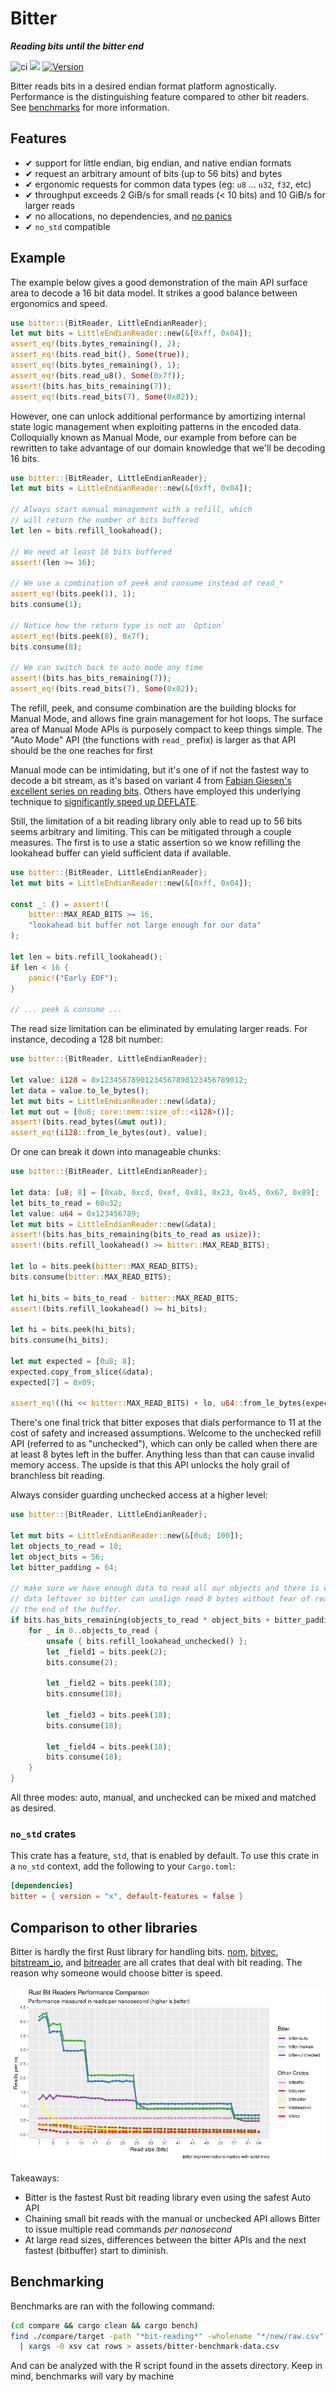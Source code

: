 # Bitter

***Reading bits until the bitter end***

![ci](https://github.com/nickbabcock/bitter/workflows/ci/badge.svg) [![](https://docs.rs/bitter/badge.svg)](https://docs.rs/bitter) [![Version](https://img.shields.io/crates/v/bitter.svg?style=flat-square)](https://crates.io/crates/bitter)

Bitter reads bits in a desired endian format platform agnostically. Performance is the distinguishing feature compared to other bit readers. See [benchmarks](https://github.com/nickbabcock/bitter#comparison-to-other-libraries) for more information.

## Features

 - ✔ support for little endian, big endian, and native endian formats
 - ✔ request an arbitrary amount of bits (up to 56 bits) and bytes
 - ✔ ergonomic requests for common data types (eg: `u8` ... `u32`, `f32`, etc)
 - ✔ throughput exceeds 2 GiB/s for small reads (< 10 bits) and 10 GiB/s for larger reads
 - ✔ no allocations, no dependencies, and [no panics](https://github.com/dtolnay/no-panic)
 - ✔ `no_std` compatible

## Example

The example below gives a good demonstration of the main API surface area to decode a 16 bit data model. It strikes a good balance between ergonomics and speed.

```rust
use bitter::{BitReader, LittleEndianReader};
let mut bits = LittleEndianReader::new(&[0xff, 0x04]);
assert_eq!(bits.bytes_remaining(), 2);
assert_eq!(bits.read_bit(), Some(true));
assert_eq!(bits.bytes_remaining(), 1);
assert_eq!(bits.read_u8(), Some(0x7f));
assert!(bits.has_bits_remaining(7));
assert_eq!(bits.read_bits(7), Some(0x02));
```

However, one can unlock additional performance by amortizing internal state logic management when exploiting patterns in the encoded data. Colloquially known as Manual Mode, our example from before can be rewritten to take advantage of our domain knowledge that we'll be decoding 16 bits.

```rust
use bitter::{BitReader, LittleEndianReader};
let mut bits = LittleEndianReader::new(&[0xff, 0x04]);

// Always start manual management with a refill, which
// will return the number of bits buffered
let len = bits.refill_lookahead();

// We need at least 16 bits buffered
assert!(len >= 16);

// We use a combination of peek and consume instead of read_*
assert_eq!(bits.peek(1), 1);
bits.consume(1);

// Notice how the return type is not an `Option`
assert_eq!(bits.peek(8), 0x7f);
bits.consume(8);

// We can switch back to auto mode any time
assert!(bits.has_bits_remaining(7));
assert_eq!(bits.read_bits(7), Some(0x02));
```

The refill, peek, and consume combination are the building blocks for Manual Mode, and allows fine grain management for hot loops. The surface area of Manual Mode APIs is purposely compact to keep things simple. The "Auto Mode" API (the functions with `read_` prefix) is larger as that API should be the one reaches for first

Manual mode can be intimidating, but it's one of if not the fastest way to decode a bit stream, as it's based on variant 4 from [Fabian Giesen's excellent series on reading bits](https://fgiesen.wordpress.com/2018/02/20/reading-bits-in-far-too-many-ways-part-2/). Others have employed this underlying technique to [significantly speed up DEFLATE](https://dougallj.wordpress.com/2022/08/20/faster-zlib-deflate-decompression-on-the-apple-m1-and-x86/).

Still, the limitation of a bit reading library only able to read up to 56 bits seems arbitrary and limiting. This can be mitigated through a couple measures. The first is to use a static assertion so we know refilling the lookahead buffer can yield sufficient data if available.

```rust
use bitter::{BitReader, LittleEndianReader};
let mut bits = LittleEndianReader::new(&[0xff, 0x04]);

const _: () = assert!(
    bitter::MAX_READ_BITS >= 16,
    "lookahead bit buffer not large enough for our data"
);

let len = bits.refill_lookahead();
if len < 16 {
    panic!("Early EOF");
}

// ... peek & consume ...
```

The read size limitation can be eliminated by emulating larger reads. For instance, decoding a 128 bit number:

```rust
use bitter::{BitReader, LittleEndianReader};

let value: i128 = 0x12345678901234567890123456789012;
let data = value.to_le_bytes();
let mut bits = LittleEndianReader::new(&data);
let mut out = [0u8; core::mem::size_of::<i128>()];
assert!(bits.read_bytes(&mut out));
assert_eq!(i128::from_le_bytes(out), value);
```

Or one can break it down into manageable chunks:

```rust
use bitter::{BitReader, LittleEndianReader};

let data: [u8; 8] = [0xab, 0xcd, 0xef, 0x01, 0x23, 0x45, 0x67, 0x89];
let bits_to_read = 60u32;
let value: u64 = 0x123456789;
let mut bits = LittleEndianReader::new(&data);
assert!(bits.has_bits_remaining(bits_to_read as usize));
assert!(bits.refill_lookahead() >= bitter::MAX_READ_BITS);

let lo = bits.peek(bitter::MAX_READ_BITS);
bits.consume(bitter::MAX_READ_BITS);

let hi_bits = bits_to_read - bitter::MAX_READ_BITS;
assert!(bits.refill_lookahead() >= hi_bits);

let hi = bits.peek(hi_bits);
bits.consume(hi_bits);

let mut expected = [0u8; 8];
expected.copy_from_slice(&data);
expected[7] = 0x09;

assert_eq!((hi << bitter::MAX_READ_BITS) + lo, u64::from_le_bytes(expected));
```

There's one final trick that bitter exposes that dials performance to 11 at the cost of safety and increased assumptions. Welcome to the unchecked refill API (referred to as "unchecked"), which can only be called when there are at least 8 bytes left in the buffer. Anything less than that can cause invalid memory access. The upside is that this API unlocks the holy grail of branchless bit reading.

Always consider guarding unchecked access at a higher level:

```rust
use bitter::{BitReader, LittleEndianReader};

let mut bits = LittleEndianReader::new(&[0u8; 100]);
let objects_to_read = 10;
let object_bits = 56;
let bitter_padding = 64;

// make sure we have enough data to read all our objects and there is enough
// data leftover so bitter can unalign read 8 bytes without fear of reading past
// the end of the buffer.
if bits.has_bits_remaining(objects_to_read * object_bits + bitter_padding) {
    for _ in 0..objects_to_read {
        unsafe { bits.refill_lookahead_unchecked() };
        let _field1 = bits.peek(2);
        bits.consume(2);

        let _field2 = bits.peek(18);
        bits.consume(18);

        let _field3 = bits.peek(18);
        bits.consume(18);

        let _field4 = bits.peek(18);
        bits.consume(18);
    }
}
```

All three modes: auto, manual, and unchecked can be mixed and matched as desired.

### `no_std` crates

This crate has a feature, `std`, that is enabled by default. To use this crate
in a `no_std` context, add the following to your `Cargo.toml`:

```toml
[dependencies]
bitter = { version = "x", default-features = false }
```

## Comparison to other libraries

Bitter is hardly the first Rust library for handling bits.
[nom](https://crates.io/crates/nom),
[bitvec](https://github.com/bitvecto-rs/bitvec),
[bitstream_io](https://crates.io/crates/bitstream-io), and
[bitreader](https://crates.io/crates/bitreader) are all crates that deal with bit reading.
The reason why someone would choose bitter is speed.

![bench-bit-reads.png](assets/bench-bit-reads.png)

Takeaways:

* Bitter is the fastest Rust bit reading library even using the safest Auto API
* Chaining small bit reads with the manual or unchecked API allows Bitter to issue multiple read commands _per nanosecond_
* At large read sizes, differences between the bitter APIs and the next fastest (bitbuffer) start to diminish.

## Benchmarking

Benchmarks are ran with the following command:

```bash
(cd compare && cargo clean && cargo bench)
find ./compare/target -path "*bit-reading*" -wholename "*/new/raw.csv" -print0 \
  | xargs -0 xsv cat rows > assets/bitter-benchmark-data.csv
```

And can be analyzed with the R script found in the assets directory. Keep in mind, benchmarks will vary by machine
